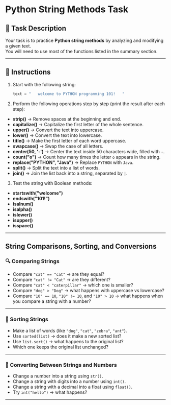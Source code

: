 # Python String Methods Task

## 🎯 Task Description
Your task is to practice **Python string methods** by analyzing and modifying a given text.  
You will need to use most of the functions listed in the summary section.

---

## 📝 Instructions
1. Start with the following string:
   ```python
   text = "   welcome to PYTHON programming 101!   "
   ```

2. Perform the following operations step by step (print the result after each step):

- **strip()** → Remove spaces at the beginning and end.  
- **capitalize()** → Capitalize the first letter of the whole sentence.  
- **upper()** → Convert the text into uppercase.  
- **lower()** → Convert the text into lowercase.  
- **title()** → Make the first letter of each word uppercase.  
- **swapcase()** → Swap the case of all letters.  
- **center(50, '-')** → Center the text inside 50 characters wide, filled with `-`.  
- **count("o")** → Count how many times the letter `o` appears in the string.  
- **replace("PYTHON", "Java")** → Replace `PYTHON` with `Java`.  
- **split()** → Split the text into a list of words.  
- **join()** → Join the list back into a string, separated by `|`.  

3. Test the string with Boolean methods:  
- **startswith("welcome")**  
- **endswith("101!")**  
- **isalnum()**  
- **isalpha()**  
- **islower()**  
- **isupper()**  
- **isspace()**  

---

## String Comparisons, Sorting, and Conversions

### 🔍 Comparing Strings
- Compare `"cat" == "cat"` → are they equal?  
- Compare `"cat" != "Cat"` → are they different?  
- Compare `"cat" < "caterpillar"` → which one is smaller?  
- Compare `"dog" > "Dog"` → what happens with uppercase vs lowercase?  
- Compare `"10" == 10`, `"10" != 10`, and `"10" > 10` → what happens when you compare a string with a number?  

---

### 📑 Sorting Strings
- Make a list of words (like `"dog"`, `"cat"`, `"zebra"`, `"ant"`).  
- Use `sorted(list)` → does it make a new sorted list?  
- Use `list.sort()` → what happens to the original list?  
- Which one keeps the original list unchanged?  

---

### 🔄 Converting Between Strings and Numbers
- Change a number into a string using `str()`.  
- Change a string with digits into a number using `int()`.  
- Change a string with a decimal into a float using `float()`.  
- Try `int("hello")` → what happens?  

---
